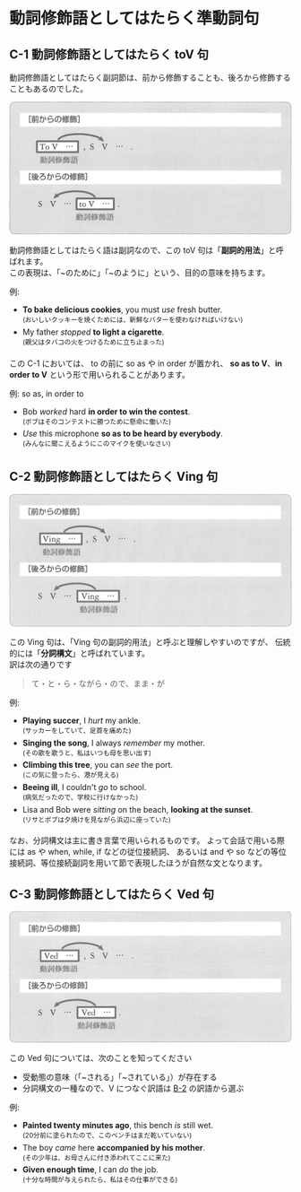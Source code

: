 # 動詞修飾語としてはたらく準動詞句
## <a id="C-1">C-1</a> 動詞修飾語としてはたらく toV 句
動詞修飾語としてはたらく副詞節は、前から修飾することも、後ろから修飾することもあるのでした。

<img src="fig/準動詞句-C_1-イメージ図.png" width="600"/>

動詞修飾語としてはたらく語は副詞なので、この toV 句は「__副詞的用法__」と呼ばれます。  
この表現は、「~のために」「~のように」という、目的の意味を持ちます。

例:
- __To bake delicious cookies__, you must _use_ fresh butter.  
  <sup>(おいしいクッキーを焼くためには、新鮮なバターを使わなければいけない)</sup>
- My father _stopped_ __to light a cigarette__.  
  <sup>(親父はタバコの火をつけるために立ち止まった)</sup>

この C-1 においては、 to の前に so as や in order が置かれ、
__so as to V__、__in order to V__ という形で用いられることがあります。

例: so as, in order to
- Bob _worked_ hard __in order to win the contest__.  
  <sup>(ボブはそのコンテストに勝つために懸命に働いた)</sup>
- _Use_ this microphone __so as to be heard by everybody__.  
  <sup>(みんなに聞こえるようにこのマイクを使いなさい)</sup>

## <a id="C-2">C-2</a> 動詞修飾語としてはたらく Ving 句

<img src="fig/準動詞句-C_2-イメージ図.png" width="600"/>

この Ving 句は、「Ving 句の副詞的用法」と呼ぶと理解しやすいのですが、
伝統的には「__分詞構文__」と呼ばれています。  
訳は次の通りです

> て・と・ら・ながら・ので、まま・が

例:
- __Playing succer__, I _hurt_ my ankle.  
  <sup>(サッカーをしていて、足首を痛めた)</sup>
- __Singing the song__, I always _remember_ my mother.  
  <sup>(その歌を歌うと、私はいつも母を思い出す)</sup>
- __Climbing this tree__, you can _see_ the port.  
  <sup>(この気に登ったら、港が見える)</sup>
- __Beeing ill__, I couldn't _go_ to school.  
  <sup>(病気だったので、学校に行けなかった)</sup>
- Lisa and Bob were _sitting_ on the beach, __looking at the sunset__.  
  <sup>(リサとボブは夕焼けを見ながら浜辺に座っていた)</sup>

なお、分詞構文は主に書き言葉で用いられるものです。
よって会話で用いる際には as や when, while, if などの従位接続詞、
あるいは and や so などの等位接続詞、等位接続副詞を用いて節で表現したほうが自然な文となります。

## <a id="C-3">C-3</a> 動詞修飾語としてはたらく Ved 句

<img src="fig/準動詞句-C_3-イメージ図.png" width="600"/>

この Ved 句については、次のことを知ってください
- 受動態の意味（「~される」「~されている」）が存在する
- 分詞構文の一種なので、V につなぐ訳語は [B-2](03-chapter-1-B.md#B-2) の訳語から選ぶ

例:
- __Painted twenty minutes ago__, this bench _is_ still wet.  
  <sup>(20分前に塗られたので、このベンチはまだ乾いていない)</sup>
- The boy _came_ here __accompanied by his mother__.  
  <sup>(その少年は、お母さんに付き添われてここに来た)</sup>
- __Given enough time__, I can _do_ the job.  
  <sup>(十分な時間が与えられたら、私はその仕事ができる)</sup>

